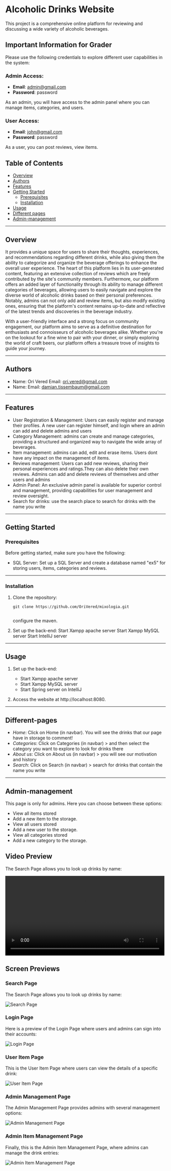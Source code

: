 # Alcoholic Drinks Website

This project is a comprehensive online platform for reviewing and discussing a wide variety of alcoholic beverages.

## Important Information for Grader

Please use the following credentials to explore different user capabilities in the system:

### Admin Access:

- **Email**: admin@gmail.com
- **Password**: password

As an admin, you will have access to the admin panel where you can manage items, categories, and users.

### User Access:

- **Email**: john@gmail.com
- **Password**: password

As a user, you can post reviews, view items.

## Table of Contents

- [Overview](#overview)
- [Authors](#authors)
- [Features](#features)
- [Getting Started](#getting-started)
   - [Prerequisites](#prerequisites)
   - [Installation](#installation)
- [Usage](#usage)
- [Different pages](#different-pages)
- [Admin-management](#admin-management)

---------------------
## Overview
It provides a unique space for users to share their thoughts, experiences, and recommendations regarding different drinks, while also giving them the ability to categorize and organize the beverage offerings to enhance the overall user experience.
The heart of this platform lies in its user-generated content, featuring an extensive collection of reviews which are freely contributed by the site's community members. Furthermore, our platform offers an added layer of functionality through its ability to manage different categories of beverages, allowing users to easily navigate and explore the diverse world of alcoholic drinks based on their personal preferences.
Notably, admins can not only add and review items, but also modify existing ones, ensuring that the platform's content remains up-to-date and reflective of the latest trends and discoveries in the beverage industry.

With a user-friendly interface and a strong focus on community engagement, our platform aims to serve as a definitive destination for enthusiasts and connoisseurs of alcoholic beverages alike. Whether you're on the lookout for a fine wine to pair with your dinner, or simply exploring the world of craft beers, our platform offers a treasure trove of insights to guide your journey.

---------------------

## Authors
* Name: Ori Vered Email: ori.vered@gmail.com
* Name:  Email: damian.tissembaum@gmail.com

---------------------
## Features

- User Registration & Management: Users can easily register and manage their profiles. A new user can register himself, and login where an admin can add and delete admins and users 
- Category Management: admins can create and manage categories, providing a structured and organized way to navigate the wide array of beverages.
- Item management: admins can add, edit and erase items. Users dont have any impact on the management of items. 
- Reviews management: Users can add new reviews, sharing their personal experiences and ratings.They can also delete their own reviews. Admins can add and delete reviews of themselves and other users and admins
- Admin Panel: An exclusive admin panel is available for superior control and management, providing capabilities for user management and review oversight.
- Search for drinks: use the search place to search for drinks with the name you write  
---------------------
## Getting Started

### Prerequisites

Before getting started, make sure you have the following:

- SQL Server: Set up a SQL Server and create a database named "ex5" for storing users, items, categories and reviews.
---------------------
### Installation

1. Clone the repository:

   ```shell
   git clone https://github.com/OriVered/mixologia.git
    
   ```
   configure the maven.    

2. Set up the back-end:
   Start Xampp apache server
   Start Xampp MySQL server
   Start IntelliJ server

---------------------
## Usage

1. Set up the back-end:
    - Start Xampp apache server
    - Start Xampp MySQL server
    - Start Spring server on IntelliJ

2. Access the website at http://localhost:8080.

---------------------
## Different-pages

- *Home*: Click on Home (in navbar). You will see the drinks that our page have in storage to comment!
- *Categories*: Click on Categories (in navbar) > and then select the category you want to explore to look for drinks there 
- *About us*: Click on About us (in navbar) > you will see our motivation and history
- *Search*: Click on Search (in navbar) > search for drinks that contain the name you write


---------------------
## Admin-management

This page is only for admins. Here you can choose between these options:

- View all items stored
- Add a new item to the storage.
- View all users stored
- Add a new user to the storage.
- View all categories stored
- Add a new category to the storage.

## Video Preview
The Search Page allows you to look up drinks by name:

<video src="./src/main/resources/static/assets/preview_video.mp4" width="500" controls></video>

## Screen Previews

### Search Page
The Search Page allows you to look up drinks by name:

![Search Page](./src/main/resources/static/assets/search.jpg)

### Login Page
Here is a preview of the Login Page where users and admins can sign into their accounts:

![Login Page](./src/main/resources/static/assets/login.jpg)


### User Item Page
This is the User Item Page where users can view the details of a specific drink:

![User Item Page](./src/main/resources/static/assets/user-item.jpg)

### Admin Management Page
The Admin Management Page provides admins with several management options:

![Admin Management Page](./src/main/resources/static/assets/admin-management.jpg)


### Admin Item Management Page
Finally, this is the Admin Item Management Page, where admins can manage the drink entries:

![Admin Item Management Page](./src/main/resources/static/assets/admin-item.jpg)


